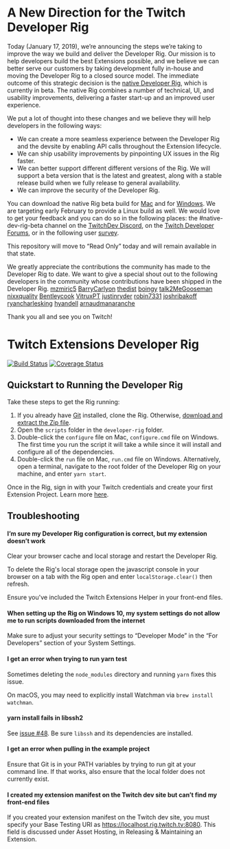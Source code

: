 # A New Direction for the Twitch Developer Rig
Today (January 17, 2019), we’re announcing the steps we’re taking to improve the way we build and deliver the Developer Rig.  Our mission is to help developers build the best Extensions possible, and we believe we can better serve our customers by taking development fully in-house and moving the Developer Rig to a closed source model.  The immediate outcome of this strategic decision is the [native Developer Rig](https://discuss.dev.twitch.tv/t/announcing-the-native-developer-rig-beta/19126), which is currently in beta.  The native Rig combines a number of technical, UI, and usability improvements, delivering a faster start-up and an improved user experience.

We put a lot of thought into these changes  and we believe they will help developers in the following ways:
* We can create a more seamless experience between the Developer Rig and the devsite by enabling API calls throughout the Extension lifecycle.
* We can ship usability improvements by pinpointing UX issues in the Rig faster.
* We can better support different different versions of the Rig.  We will support a beta version that is the latest and greatest, along with a stable release build when we fully release to general availability.
* We can improve the security of the Developer Rig.

You can download the native Rig beta build for [Mac](https://s3-us-west-2.amazonaws.com/developer-rig-install-update-development/Twitch+Developer+Rig-0.9.3.dmg) and for [Windows](https://s3-us-west-2.amazonaws.com/developer-rig-install-update-development/Twitch+Developer+Rig+Setup+0.9.3.exe).  We are targeting early February to provide a Linux build as well.  We would love to get your feedback and you can do so in the following places: the #native-dev-rig-beta channel on the [TwitchDev Discord](https://link.twitch.tv/devchat), on the [Twitch Developer Forums](https://discuss.dev.twitch.tv/c/extensions), or in the following user [survey](https://goo.gl/forms/Cm4QvBDP2MHM70263).

This repository will move to “Read Only” today and will remain available in that state.    

We greatly appreciate the contributions the community has made to the Developer Rig to date. We want to give a special shout out to the following developers in the community whose contributions have been shipped in the Developer Rig. 
[mzmiric5](https://github.com/mzmiric5)
[BarryCarlyon](https://github.com/BarryCarlyon)
[thedist](https://github.com/thedist)
[boingy](https://github.com/boingy)
[talk2MeGooseman](https://github.com/talk2MeGooseman)
[nixxquality](https://github.com/nixxquality)
[Bentleycook](https://github.com/Bentleycook)
[VitruxPT](https://github.com/VitruxPT)
[justinryder](https://github.com/justinryder)
[robin7331](https://github.com/robin7331)
[joshribakoff](https://github.com/joshribakoff)
[ryancharlesking](https://github.com/ryancharlesking)
[hyandell](https://github.com/hyandell)
[arnaudmanaranche](https://github.com/arnaudmanaranche)

Thank you all and see you on Twitch!

# Twitch Extensions Developer Rig
[![Build Status](https://travis-ci.org/twitchdev/developer-rig.svg?branch=master)](https://travis-ci.org/twitchdev/developer-rig) [![Coverage Status](https://coveralls.io/repos/github/twitchdev/developer-rig/badge.svg)](https://coveralls.io/github/twitchdev/developer-rig)

## Quickstart to Running the Developer Rig
Take these steps to get the Rig running:

1.  If you already have [Git](https://git-scm.com/download) installed, clone the Rig.  Otherwise, [download and extract the Zip file](https://github.com/twitchdev/developer-rig/archive/master.zip).
2.  Open the `scripts` folder in the `developer-rig` folder.
3.  Double-click the `configure` file on Mac, `configure.cmd` file on Windows.  The first time you run the script it will take a while since it will install and configure all of the dependencies.
4. Double-click the `run` file on Mac, `run.cmd` file on Windows.  Alternatively, open a terminal, navigate to the root folder of the Developer Rig on your machine, and enter `yarn start`.

Once in the Rig, sign in with your Twitch credentials and create your first Extension Project.  Learn more [here](https://dev.twitch.tv/docs/extensions/rig/).


## Troubleshooting

#### I’m sure my Developer Rig configuration is correct, but my extension doesn’t work
Clear your browser cache and local storage and restart the Developer Rig.

To delete the Rig's local storage open the javascript console in your browser on a tab with the Rig open and enter `localStorage.clear()` then refresh.

Ensure you've included the Twitch Extensions Helper in your front-end files.

#### When setting up the Rig on Windows 10, my system settings do not allow me to run scripts downloaded from the internet
Make sure to adjust your security settings to “Developer Mode” in the “For Developers” section of your System Settings.

#### I get an error when trying to run yarn test
Sometimes deleting the `node_modules` directory and running `yarn` fixes this issue.

On macOS, you may need to explicitly install Watchman via `brew install watchman`.

#### yarn install fails in libssh2
See [issue #48](https://github.com/twitchdev/developer-rig/issues/48). Be sure `libssh` and its dependencies are installed.

#### I get an error when pulling in the example project
Ensure that Git is in your PATH variables by trying to run git at your command line. If that works, also ensure that the local folder does not currently exist.

#### I created my extension manifest on the Twitch dev site but can’t find my front-end files
If you created your extension manifest on the Twitch dev site, you must specify your Base Testing URI as https://localhost.rig.twitch.tv:8080. This field is discussed under Asset Hosting, in Releasing & Maintaining an Extension.
